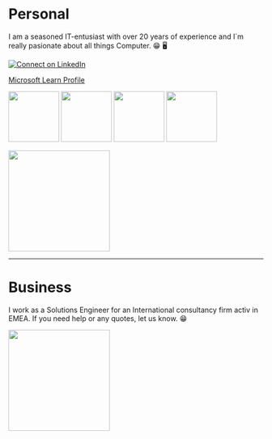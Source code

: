 # Personal

I am a seasoned IT-entusiast with over 20 years of experience and I´m really pasionate about all things Computer. 😁 🖥️

[![Connect on LinkedIn](https://camo.githubusercontent.com/8f98e3b61b0da5c27840993910262b51ccea010d137c4ce6d2f17ce846a703df/68747470733a2f2f696d672e736869656c64732e696f2f62616467652f436f6e6e656374206f6e204c696e6b6564496e2d626c75653f7374796c653d666f722d7468652d6261646765266c6f676f3d6c696e6b6564696e266c6f676f436f6c6f723d7768697465 'LinkedIn: Michael Frank')](https://www.linkedin.com/in/michael-frank-26b86222b)

[Microsoft Learn Profile](https://learn.microsoft.com/en-us/users/michaelfrank-1121/credentials)

<p float="left">
<img src="https://learn.microsoft.com/media/learn/certification/badges/microsoft-certified-associate-badge.svg" width="100"/>
<img src="https://learn.microsoft.com/media/learn/certification/badges/microsoft-certified-fundamentals-badge.svg" width="100"/>
  <img src="https://learn.microsoft.com/en-us/media/profile/zero-state-applied-skills.svg?branch=main" width="100"/>
  <img src="https://learn.microsoft.com/media/learn/certification/badges/microsoft-certified-specialty-badge.svg" width="100"/>
</p>

<img src="https://upload.wikimedia.org/wikipedia/commons/d/d3/Logo_medium_full_color.png" width="200"/>

---

# Business

I work as a Solutions Engineer for an International consultancy firm activ in EMEA. If you need help or any quotes, let us know. :grin:

[<img src="https://upload.wikimedia.org/wikipedia/commons/7/79/Dev_logo_rgb.png" width="200">](https://mcloud.devoteam.com)
